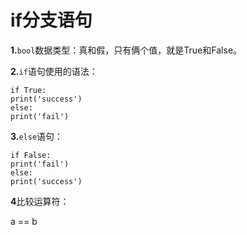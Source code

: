 # if分支语句

**1.**`bool`数据类型：真和假，只有俩个值，就是True和False。

**2.**`if`语句使用的语法：

```
if True:
print('success')
else:
print('fail')
```

**3.**`else`语句：

```
if False:
print('fail')
else:
print('success')
```

**4**比较运算符：

a == b